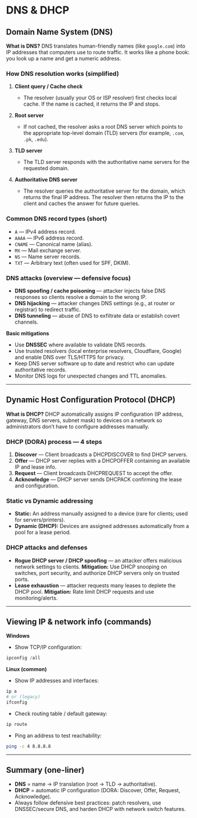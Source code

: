 # DNS & DHCP 

## Domain Name System (DNS)

**What is DNS?**
DNS translates human-friendly names (like `google.com`) into IP addresses that computers use to route traffic. It works like a phone book: you look up a name and get a numeric address.

### How DNS resolution works (simplified)

1. **Client query / Cache check**

   * The resolver (usually your OS or ISP resolver) first checks local cache. If the name is cached, it returns the IP and stops.

2. **Root server**

   * If not cached, the resolver asks a root DNS server which points to the appropriate top-level domain (TLD) servers (for example, `.com`, `.pk`, `.edu`).

3. **TLD server**

   * The TLD server responds with the authoritative name servers for the requested domain.

4. **Authoritative DNS server**

   * The resolver queries the authoritative server for the domain, which returns the final IP address. The resolver then returns the IP to the client and caches the answer for future queries.

### Common DNS record types (short)

* `A` — IPv4 address record.
* `AAAA` — IPv6 address record.
* `CNAME` — Canonical name (alias).
* `MX` — Mail exchange server.
* `NS` — Name server records.
* `TXT` — Arbitrary text (often used for SPF, DKIM).

### DNS attacks (overview — defensive focus)

* **DNS spoofing / cache poisoning** — attacker injects false DNS responses so clients resolve a domain to the wrong IP.
* **DNS hijacking** — attacker changes DNS settings (e.g., at router or registrar) to redirect traffic.
* **DNS tunneling** — abuse of DNS to exfiltrate data or establish covert channels.

**Basic mitigations**

* Use **DNSSEC** where available to validate DNS records.
* Use trusted resolvers (local enterprise resolvers, Cloudflare, Google) and enable DNS over TLS/HTTPS for privacy.
* Keep DNS server software up to date and restrict who can update authoritative records.
* Monitor DNS logs for unexpected changes and TTL anomalies.

---

## Dynamic Host Configuration Protocol (DHCP)

**What is DHCP?**
DHCP automatically assigns IP configuration (IP address, gateway, DNS servers, subnet mask) to devices on a network so administrators don’t have to configure addresses manually.

### DHCP (DORA) process — 4 steps

1. **Discover** — Client broadcasts a DHCPDISCOVER to find DHCP servers.
2. **Offer** — DHCP server replies with a DHCPOFFER containing an available IP and lease info.
3. **Request** — Client broadcasts DHCPREQUEST to accept the offer.
4. **Acknowledge** — DHCP server sends DHCPACK confirming the lease and configuration.

### Static vs Dynamic addressing

* **Static:** An address manually assigned to a device (rare for clients; used for servers/printers).
* **Dynamic (DHCP):** Devices are assigned addresses automatically from a pool for a lease period.

### DHCP attacks and defenses

* **Rogue DHCP server / DHCP spoofing** — an attacker offers malicious network settings to clients.
  **Mitigation:** Use DHCP snooping on switches, port security, and authorize DHCP servers only on trusted ports.
* **Lease exhaustion** — attacker requests many leases to deplete the DHCP pool.
  **Mitigation:** Rate limit DHCP requests and use monitoring/alerts.

---

## Viewing IP & network info (commands)

**Windows**

* Show TCP/IP configuration:

```powershell
ipconfig /all
```

**Linux (common)**

* Show IP addresses and interfaces:

```bash
ip a
# or (legacy)
ifconfig
```

* Check routing table / default gateway:

```bash
ip route
```

* Ping an address to test reachability:

```bash
ping -c 4 8.8.8.8
```

---

## Summary (one-liner)

* **DNS** = name → IP translation (root → TLD → authoritative).
* **DHCP** = automatic IP configuration (DORA: Discover, Offer, Request, Acknowledge).
* Always follow defensive best practices: patch resolvers, use DNSSEC/secure DNS, and harden DHCP with network switch features.

